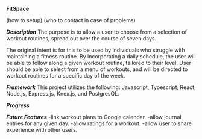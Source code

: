 ****FitSpace****

(how to setup)
(who to contact in case of problems)


***Description***
The purpose is to allow a user to choose from a selection of workout routines, spread out over the course of seven days.

The original intent is for this to be used by individuals who struggle with maintaining a fitness routine. By incorporating a daily schedule, the user will be able to follow along a given workout routine, tailored to their level. User should be able to select from a menu of workouts, and will be directed to workout routines for a specific day of the week. 

***Framework***
This project utilizes the following:
 Javascript,
 Typescript,
 React,
 Node.js,
 Express.js,
 Knex.js,
 and PostgresQL.

***Progress***

***Future Features***
  -link workout plans to Google calendar.
  -allow journal entries for any given day.
  -allow ratings for a workout.
  -allow user to share experience with other users.
